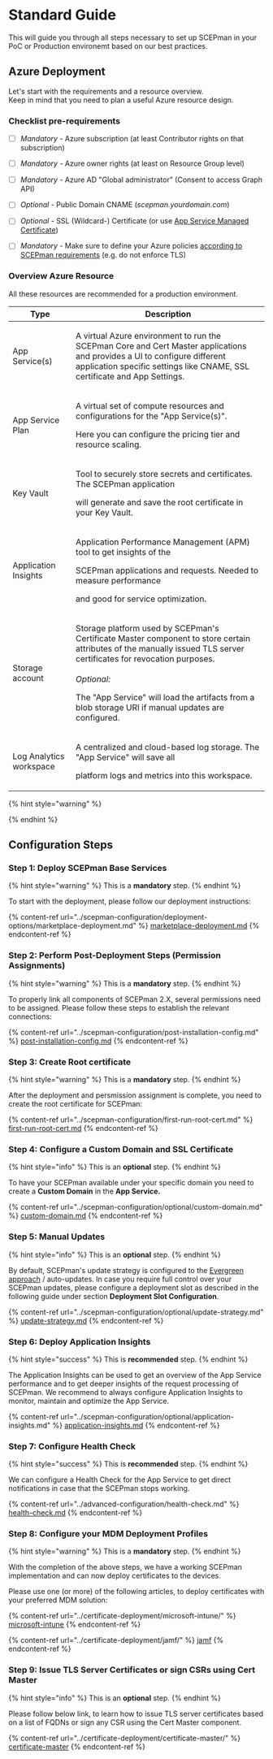 # Standard Guide

This will guide you through all steps necessary to set up SCEPman in your PoC or Production environemt based on our best practices.

## Azure Deployment

Let's start with the requirements and a resource overview.\
Keep in mind that you need to plan a useful Azure resource design.

### Checklist pre-requirements

* [ ] _Mandatory -_ Azure subscription (at least Contributor rights on that subscription)
* [ ] _Mandatory -_ Azure owner rights (at least on Resource Group level)
* [ ] _Mandatory -_ Azure AD "Global administrator" (Consent to access Graph API)
* [ ] _Optional_ - Public Domain CNAME (_scepman.yourdomain.com_)
* [ ] _Optional_ - SSL (Wildcard-) Certificate (or use [App Service Managed Certificate](https://docs.microsoft.com/en-us/azure/app-service/configure-ssl-certificate#create-a-free-certificate-preview))
*   [ ] _Mandatory_ - Make sure to define your Azure policies [according to SCEPman requirements](../other/faqs/security-faq.md#azure-cis) (e.g. do not enforce TLS)



### Overview Azure Resource

All these resources are recommended for a production environment.

| Type                    | Description                                                                                                                                                                                                                                                                                                    |
| ----------------------- | -------------------------------------------------------------------------------------------------------------------------------------------------------------------------------------------------------------------------------------------------------------------------------------------------------------- |
| App Service(s)          | <p>A virtual Azure environment to run the SCEPman Core and Cert Master applications and provides a UI to configure different<br>application specific settings like CNAME, SSL certificate and App Settings.</p>                                                                                                |
| App Service Plan        | <p>A virtual set of compute resources and configurations for the "App Service(s)".</p><p>Here you can configure the pricing tier and resource scaling.</p>                                                                                                                                                     |
| Key Vault               | <p>Tool to securely store secrets and certificates. The SCEPman application</p><p>will generate and save the root certificate in your Key Vault.</p>                                                                                                                                                           |
| Application Insights    | <p>Application Performance Management (APM) tool to get insights of the</p><p>SCEPman applications and requests. Needed to measure performance</p><p>and good for service optimization.</p>                                                                                                                    |
| Storage account         | <p>Storage platform used by SCEPman's Certificate Master component to store certain attributes of the manually issued TLS server certificates for revocation purposes.<br><br><em>Optional:</em></p><p>The "App Service" will load the artifacts from a blob storage URI if manual updates are configured.</p> |
| Log Analytics workspace | <p>A centralized and cloud-based log storage. The "App Service" will save all</p><p>platform logs and metrics into this workspace.</p>                                                                                                                                                                         |

{% hint style="warning" %}

{% endhint %}

## Configuration Steps

### Step 1: Deploy SCEPman Base Services

{% hint style="warning" %}
This is a **mandatory** step.
{% endhint %}

To start with the deployment, please follow our deployment instructions:

{% content-ref url="../scepman-configuration/deployment-options/marketplace-deployment.md" %}
[marketplace-deployment.md](../scepman-configuration/deployment-options/marketplace-deployment.md)
{% endcontent-ref %}

### Step 2: Perform Post-Deployment Steps (Permission Assignments)

{% hint style="warning" %}
This is a **mandatory** step.
{% endhint %}

To properly link all components of SCEPman 2.X, several permissions need to be assigned. Please follow these steps to establish the relevant connections:

{% content-ref url="../scepman-configuration/post-installation-config.md" %}
[post-installation-config.md](../scepman-configuration/post-installation-config.md)
{% endcontent-ref %}

### Step 3: Create Root certificate

{% hint style="warning" %}
This is a **mandatory** step.
{% endhint %}

After the deployment and persmission assignment is complete, you need to create the root certificate for SCEPman:

{% content-ref url="../scepman-configuration/first-run-root-cert.md" %}
[first-run-root-cert.md](../scepman-configuration/first-run-root-cert.md)
{% endcontent-ref %}

### Step 4: Configure a Custom Domain and SSL Certificate

{% hint style="info" %}
This is an **optional** step.
{% endhint %}

To have your SCEPman available under your specific domain you need to create a **Custom Domain** in the **App Service.**

{% content-ref url="../scepman-configuration/optional/custom-domain.md" %}
[custom-domain.md](../scepman-configuration/optional/custom-domain.md)
{% endcontent-ref %}

### Step 5: Manual Updates

{% hint style="info" %}
This is an **optional** step.
{% endhint %}

By default, SCEPman's update strategy is configured to the [Evergreen approach](../scepman-configuration/optional/update-strategy.md#evergreen-approach) / auto-updates. In case you require full control over your SCEPman updates, please configure a deployment slot as described in the following guide under section **Deployment Slot Configuration**.

{% content-ref url="../scepman-configuration/optional/update-strategy.md" %}
[update-strategy.md](../scepman-configuration/optional/update-strategy.md)
{% endcontent-ref %}

### Step 6: Deploy Application Insights

{% hint style="success" %}
This is **recommended** step.
{% endhint %}

The Application Insights can be used to get an overview of the App Service performance and to get deeper insights of the request processing of SCEPman. We recommend to always configure Application Insights to monitor, maintain and optimize the App Service.

{% content-ref url="../scepman-configuration/optional/application-insights.md" %}
[application-insights.md](../scepman-configuration/optional/application-insights.md)
{% endcontent-ref %}

### Step 7: Configure Health Check

{% hint style="success" %}
This is **recommended** step.
{% endhint %}

We can configure a Health Check for the App Service to get direct notifications in case that the SCEPman stops working.

{% content-ref url="../advanced-configuration/health-check.md" %}
[health-check.md](../advanced-configuration/health-check.md)
{% endcontent-ref %}

### Step 8: Configure your MDM Deployment Profiles

{% hint style="warning" %}
This is a **mandatory** step.
{% endhint %}

With the completion of the above steps, we have a working SCEPman implementation and can now deploy certificates to the devices.

Please use one (or more) of the following articles, to deploy certificates with your preferred MDM solution:

{% content-ref url="../certificate-deployment/microsoft-intune/" %}
[microsoft-intune](../certificate-deployment/microsoft-intune/)
{% endcontent-ref %}

{% content-ref url="../certificate-deployment/jamf/" %}
[jamf](../certificate-deployment/jamf/)
{% endcontent-ref %}

### Step 9: Issue TLS Server Certificates or sign CSRs using Cert Master

{% hint style="info" %}
This is an **optional** step.
{% endhint %}

Please follow below link, to learn how to issue TLS server certificates based on a list of FQDNs or sign any CSR using the Cert Master component.

{% content-ref url="../certificate-deployment/certificate-master/" %}
[certificate-master](../certificate-deployment/certificate-master/)
{% endcontent-ref %}
